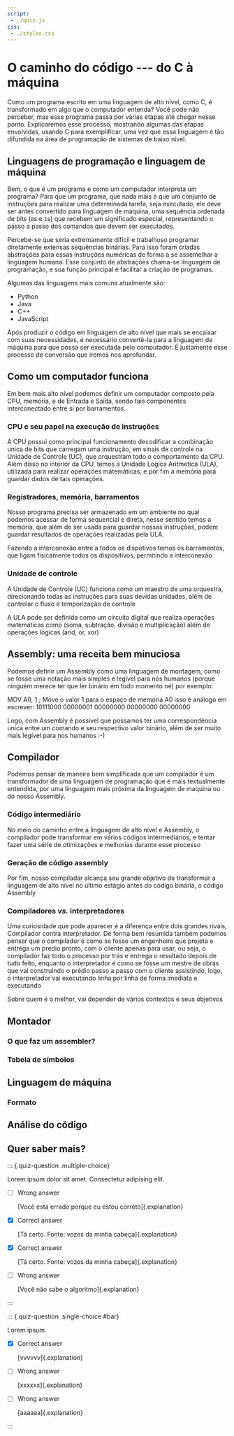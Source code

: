 ```yaml
---
script:
 - ./quiz.js
css:
 - ./styles.css
---
```


# O caminho do código --- do C à máquina

Como um programa escrito em uma linguagem de alto nível, como C, é transformado em
algo que o computador entenda? Você pode não perceber, mas esse programa passa por
várias etapas até chegar nesse ponto. Explicaremos esse processo, mostrando algumas
das etapas envolvidas, usando C para exemplificar, uma vez que essa linguagem é tão
difundida na área de programação de sistemas de baixo nível.

## Linguagens de programação e linguagem de máquina

Bem, o que é um programa e como um computador interpreta um programa? Para que um
programa, que nada mais é que um conjunto de instruções para realizar uma determinada
tarefa, seja executado, ele deve ser antes convertido para linguagem de máquina, uma
sequência ordenada de bits (`0`s e `1`s) que recebem um significado especial,
representando o passo a passo dos comandos que devem ser executados.

Percebe-se que seria extremamente difícil e trabalhoso programar diretamente extensas
sequências binárias. Para isso foram criadas abstrações para essas instruções numéricas 
de forma a se assemelhar a linguagem humana. Esse conjunto de abstrações chama-se
linguagem de programação, e sua função principal é facilitar a criação de programas. 

Algumas das linguagens mais comuns atualmente são:

 * Python
 * Java
 * C++
 * JavaScript

Após produzir o código em linguagem de alto nível que mais se encaixar com suas
necessidades, é necessário convertê-la para a linguagem de máquina para que possa ser
executada pelo computador. É justamente esse processo de conversão que iremos nos aprofundar.

## Como um computador funciona 

Em bem mais alto nível podemos definir um computador composto pela CPU, memória, e 
 de Entrada e Saída, sendo tais componentes interconectado entre si por barramentos.

### CPU e seu papel na execução de instruções

A CPU possui como principal funcionamento decodificar a combinação unica de bits que 
carregam uma instrução, em sinais de controle na Unidade de Controle (UC), que orquestram 
todo o comportamento da CPU. Além disso no interior da CPU, temos a Unidade Logica Aritmetica 
(ULA), utilizada para realizar operações matemáticas, e por fim a memória para guardar dados 
de tais operações.

### Registradores, memória, barramentos

Nosso programa precisa ser armazenado em um ambiente no qual podemos acessar de forma 
sequencial e direta, nesse sentido temos a memória, que além de ser usada para guardar 
nossas instruções, podem guardar resultados de operações realizadas pela ULA.

Fazendo a interconexão entre a todos os dispotivos temos os barramentos, que ligam 
fisicamente todos os dispositivos, permitindo a interconexão

### Unidade de controle

A Unidade de Controle (UC) funciona como um maestro de uma orquestra, direcionando 
todas as instruções para suas devidas unidades, além de controlar o fluxo e 
temporização de controle

A ULA pode ser definida como um circuito digital que realiza operações matemáticas 
como (soma, subtração, divisão e multiplicação) além de operações logicas (and, or, xor)

## Assembly: uma receita bem minuciosa

Podemos definir um Assembly como uma linguagem de montagem, como se fosse uma notação 
mais simples e legível para nós humanos (porque ninguém merece ter que ler binário em 
todo momento né) por exemplo:

MOV A0, 1       ; Move o valor 1 para o espaço de memória A0
isso é análogo em escrever:
10111000 00000001 00000000 00000000 00000000

Logo, com Assembly é possível que possamos ter uma correspondência unica entre um comando
e seu respectivo valor binário, além de ser muito mais legível para nos humanos :-)

## Compilador

Podemos pensar de maneira bem simplificada que um compilador é um transformador de uma 
linguagem de programação que é mais textualmente entendida, por uma linguagem mais próxima 
da linguagem de maquina ou do nosso Assembly.

### Código intermediário

No meio do caminho entre a linguagem de alto nível e Assembly, o compilador pode transformar 
em vários códigos intermediários, e tentar fazer uma série de otimizações e melhorias durante 
esse processo

### Geração de código assembly

Por fim, nosso compiladar alcança seu grande objetivo de transformar a linguagem de alto nível 
no último estágio antes do código binária, o código Assembly

### Compiladores *vs.* interpretadores

Uma curiosidade que pode aparecer é a diferença entre dois grandes rivais, Compilador contra 
interpretador. De forma bem resumida também podemos pensar que o compilador é como se fosse um engenheiro 
que projeta e entrega um prédio pronto, com o cliente apenas para usar, ou seja, o compilador 
faz todo o processo por trás e entrega o resultado depois de tudo feito, enquanto o interpretador 
é como se fosse um mestre de obras que vai construindo o prédio passo a passo com o cliente 
assistindo, logo, o interpretador vai executando linha por linha de forma imediata e executando

Sobre quem é o melhor, vai depender de vários contextos e seus objetivos

## Montador

### O que faz um assembler?

### Tabela de símbolos

## Linguagem de máquina

### Formato

## Análise do código

## Quer saber mais?

::: {.quiz-question .multiple-choice}

Lorem ipsum dolor sit amet. Consectetur adipising elit.

 - [ ] Wrong answer

   [Você está errado porque eu estou correto]{.explanation}

 - [x] Correct answer

   [Tá certo. Fonte: vozes da minha cabeça]{.explanation}

 - [x] Correct answer

   [Tá certo. Fonte: vozes da minha cabeça]{.explanation}
      
 - [ ] Wrong answer

   [Você não sabe o algoritmo]{.explanation}

:::

::: {.quiz-question .single-choice #bar}

Lorem ipsum.

 - [x] Correct answer

   [vvvvvv]{.explanation}
       
 - [ ] Wrong answer

   [xxxxxx]{.explanation}

 - [ ] Wrong answer

   [aaaaaa]{.explanation}

:::

<!-- não há necessidade de uma seção dedicada para referências (use footnotes Markdown) -->
